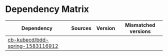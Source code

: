 # Dependency Matrix

Dependency | Sources | Version | Mismatched versions
---------- | ------- | ------- | -------------------
[cb-kubecd/bdd-spring-1583116912](https://github.com/cb-kubecd/bdd-spring-1583116912.git) |  | []() | 

